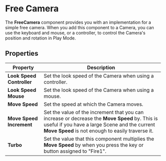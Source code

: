 # Free Camera

The **FreeCamera** component provides you with an implementation for a simple free camera. When you add this component to a Camera, you can use the keyboard and mouse, or a controller, to control the Camera's position and rotation in Play Mode.

## Properties

| **Property**              | **Description**                                              |
| ------------------------- | ------------------------------------------------------------ |
| **Look Speed Controller** | Set the look speed of the Camera when using a controller.    |
| **Look Speed Mouse**      | Set the look speed of the Camera when using a mouse.         |
| **Move Speed**            | Set the speed at which the Camera moves.                     |
| **Move Speed Increment**  | Set the value of the increment that you can increase or decrease the **Move Speed** by. This is useful if you have a large Scene and the current **Move Speed** is not enough to easily traverse it. |
| **Turbo**                 | Set the value that this component multiplies the **Move Speed** by when you press the key or button assigned to "Fire1". |
